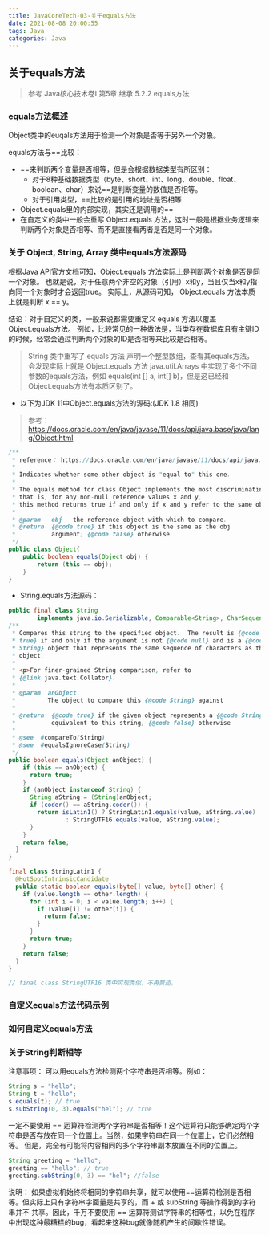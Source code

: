 ```yaml
---
title: JavaCoreTech-03-关于equals方法
date: 2021-08-08 20:00:55
tags: Java
categories: Java
---
```


关于equals方法
-----------

>参考 Java核心技术卷I 第5章 继承 5.2.2 equals方法

### equals方法概述
Object类中的euqals方法用于检测一个对象是否等于另外一个对象。

equals方法与==比较：

- ==来判断两个变量是否相等，但是会根据数据类型有所区别：
  - 对于8种基础数据类型（byte、short、int、long、double、float、boolean、char）来说==是判断变量的数值是否相等。
  - 对于引用类型，==比较的是引用的地址是否相等 
- Object.equals里的内部实现，其实还是调用的==
- 在自定义的类中一般会重写 Object.equals 方法，这时一般是根据业务逻辑来判断两个对象是否相等、而不是直接看两者是否是同一个对象。

### 关于 Object, String, Array 类中equals方法源码
根据Java API官方文档可知，Object.equals 方法实际上是判断两个对象是否是同一个对象。
也就是说，对于任意两个非空的对象（引用）x和y，当且仅当x和y指向同一个对象时才会返回true。
实际上，从源码可知， Object.equals 方法本质上就是判断 x == y。

结论：对于自定义的类，一般来说都需要重定义 equals 方法以覆盖Object.equals方法。
例如，比较常见的一种做法是，当类存在数据库且有主键ID的时候，经常会通过判断两个对象的ID是否相等来比较是否相等。

> String 类中重写了 equals 方法
> 声明一个整型数组，查看其equals方法，会发现实际上就是 Object.equals 方法
> java.util.Arrays 中实现了多个不同参数的equals方法，例如 equals(int [] a, int[] b)，但是这已经和Object.equals方法有本质区别了。

- 以下为JDK 11中Object.equals方法的源码:(JDK 1.8 相同)
> 参考： https://docs.oracle.com/en/java/javase/11/docs/api/java.base/java/lang/Object.html

```java
/**
 * reference： https://docs.oracle.com/en/java/javase/11/docs/api/java.base/java/lang/Object.html
 * 
 * Indicates whether some other object is "equal to" this one.
 * 
 * The equals method for class Object implements the most discriminating possible equivalence relation on objects; 
 * that is, for any non-null reference values x and y, 
 * this method returns true if and only if x and y refer to the same object (x == y has the value true).
 * 
 * @param   obj   the reference object with which to compare.
 * @return  {@code true} if this object is the same as the obj
 *          argument; {@code false} otherwise.
 */
public class Object{
    public boolean equals(Object obj) {
        return (this == obj);
    }
}
```

- String.equals方法源码：

```java
public final class String
        implements java.io.Serializable, Comparable<String>, CharSequence {
/**
 * Compares this string to the specified object.  The result is {@code
 * true} if and only if the argument is not {@code null} and is a {@code
 * String} object that represents the same sequence of characters as this
 * object.
 *
 * <p>For finer-grained String comparison, refer to
 * {@link java.text.Collator}.
 *
 * @param  anObject
 *         The object to compare this {@code String} against
 *
 * @return  {@code true} if the given object represents a {@code String}
 *          equivalent to this string, {@code false} otherwise
 *
 * @see  #compareTo(String)
 * @see  #equalsIgnoreCase(String)
 */
public boolean equals(Object anObject) {
    if (this == anObject) {
      return true;
    }
    if (anObject instanceof String) {
      String aString = (String)anObject;
      if (coder() == aString.coder()) {
        return isLatin1() ? StringLatin1.equals(value, aString.value)
                : StringUTF16.equals(value, aString.value);
      }
    }
    return false;
  }
}

final class StringLatin1 {
  @HotSpotIntrinsicCandidate
  public static boolean equals(byte[] value, byte[] other) {
    if (value.length == other.length) {
      for (int i = 0; i < value.length; i++) {
        if (value[i] != other[i]) {
          return false;
        }
      }
      return true;
    }
    return false;
  }
}

// final class StringUTF16 类中实现类似，不再赘述。
```

### 自定义equals方法代码示例

### 如何自定义equals方法

### 关于String判断相等
注意事项：
可以用equals方法检测两个字符串是否相等。例如：

```java 
String s = "hello";
String t = "hello";
s.equals(t); // true
s.subString(0, 3).equals("hel"); // true
```

一定不要使用 == 运算符检测两个字符串是否相等！这个运算符只能够确定两个字符串是否存放在同一个位置上。当然，如果字符串在同一个位置上，它们必然相等。
但是，完全有可能将内容相同的多个字符串副本放置在不同的位置上。

```java
String greeting = "hello";
greeting == "hello"; // true
greeting.subString(0, 3) == "hel"; //false
```

说明：
如果虚拟机始终将相同的字符串共享，就可以使用==运算符检测是否相等。但实际上只有字符串字面量是共享的，而 + 或 subString 等操作得到的字符串并不
共享。因此，千万不要使用 == 运算符测试字符串的相等性，以免在程序中出现这种最糟糕的bug，看起来这种bug就像随机产生的间歇性错误。